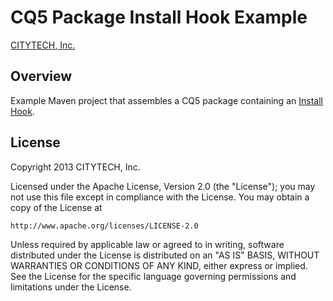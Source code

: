 # CQ5 Package Install Hook Example

[CITYTECH, Inc.](http://www.citytechinc.com)

## Overview

Example Maven project that assembles a CQ5 package containing an [Install Hook](http://dev.day.com/docs/en/cq/current/javadoc/com/day/jcr/vault/packaging/InstallHook.html).

## License

Copyright 2013 CITYTECH, Inc.

Licensed under the Apache License, Version 2.0 (the "License");
you may not use this file except in compliance with the License.
You may obtain a copy of the License at

    http://www.apache.org/licenses/LICENSE-2.0

Unless required by applicable law or agreed to in writing, software
distributed under the License is distributed on an "AS IS" BASIS,
WITHOUT WARRANTIES OR CONDITIONS OF ANY KIND, either express or implied.
See the License for the specific language governing permissions and
limitations under the License.